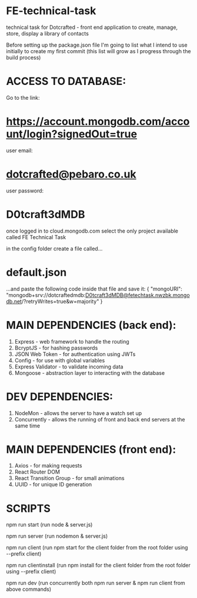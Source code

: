 # FE-technical-task
technical task for Dotcrafted - front end application to create, manage, store, display a library of contacts

Before setting up the package.json file I'm going to list what I intend to use initially to create my first commit
(this list will grow as I progress through the build process)


# ACCESS TO DATABASE:
Go to the link: 
# https://account.mongodb.com/account/login?signedOut=true
user email: 
# dotcrafted@pebaro.co.uk
user password: 
# D0tcraft3dMDB

once logged in to cloud.mongodb.com select the only project available called FE Technical Task

in the config folder create a file called...
# default.json 
...and paste the following code inside that file and save it:
{
	"mongoURI": "mongodb+srv://dotcraftedmdb:D0tcraft3dMDB@fetechtask.nwzbk.mongodb.net/?retryWrites=true&w=majority"
}


# MAIN DEPENDENCIES (back end):
1. Express - web framework to handle the routing
2. BcryptJS - for hashing passwords
3. JSON Web Token - for authentication using JWTs
4. Config - for use with global variables
5. Express Validator - to validate incoming data
6. Mongoose - abstraction layer to interacting with the database

# DEV DEPENDENCIES:
1. NodeMon - allows the server to have a watch set up
2. Concurrently - allows the running of front and back end servers at the same time


# MAIN DEPENDENCIES (front end):
1. Axios - for making requests
2. React Router DOM
3. React Transition Group - for small animations
4. UUID - for unique ID generation


# SCRIPTS 
npm run start 
(run node & server.js)

npm run server 
(run nodemon & server.js)

npm run client 
(run npm start for the client folder from the root folder using --prefix client)

npm run clientinstall 
(run npm install for the client folder from the root folder using --prefix client)

npm run dev 
(run concurrently both npm run server & npm run client from above commands)
